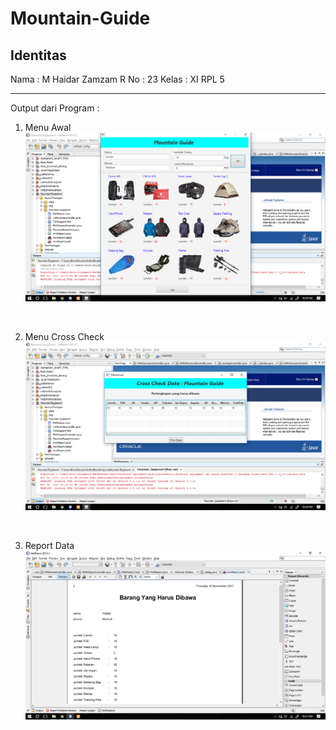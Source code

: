 # Mountain-Guide

<b>Identitas</b>
--------------------------------------------

Nama  : M Haidar Zamzam R
No    : 23
Kelas : XI RPL 5

---------------------------------------------

Output dari Program :

1. Menu Awal <br>
![alt text](https://github.com/haidarzamzam/Mountain-Guide/blob/master/img/Screenshot.png)
<br>

2. Menu Cross Check <br>
![alt text](https://github.com/haidarzamzam/Mountain-Guide/blob/master/img/Screenshot_1.png)
<br>

3. Report Data <br>
![alt text](https://github.com/haidarzamzam/Mountain-Guide/blob/master/img/Screenshot_2.png)
